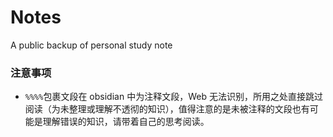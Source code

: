 # Notes

A public backup of personal study note

### 注意事项

- `%%%%`包裹文段在 obsidian 中为注释文段，Web 无法识别，所用之处直接跳过阅读（为未整理或理解不透彻的知识），值得注意的是未被注释的文段也有可能是理解错误的知识，请带着自己的思考阅读。
